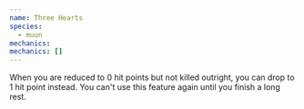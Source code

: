```yaml
---
name: Three Hearts
species:
  - muun
mechanics:
mechanics: []
---
```

When you are reduced to 0 hit points but not killed outright, you can drop to 1 hit point instead. You can't use this feature again until you finish a long rest.
